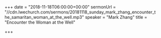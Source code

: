 +++
date = "2018-11-18T06:00:00+00:00"
sermonUrl = "//cdn.lwechurch.com/sermons/20181118_sunday_mark_zhang_encounter_the_samaritan_woman_at_the_well.mp3"
speaker = "Mark Zhang"
title = "Encounter the Woman at the Well"

+++
